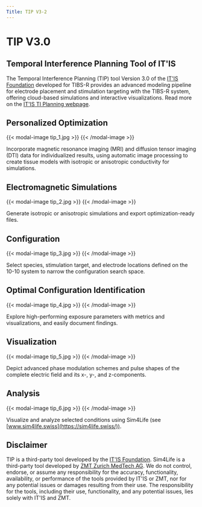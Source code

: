 ```yaml
---
Title: TIP V3-2
---
```

# TIP V3.0

## Temporal Interference Planning Tool of IT'IS
The Temporal Interference Planning (TIP) tool Version 3.0 of the [IT'IS Foundation](https://itis.swiss) developed for TIBS-R provides an advanced modeling pipeline for electrode placement and stimulation targeting with the TIBS-R system, offering cloud-based simulations and interactive visualizations. Read more on the [IT'IS TI Planning webpage](https://itis.swiss/tools-and-systems/ti-planning/overview/).

## Personalized Optimization

{{< modal-image tip_1.jpg >}}
{{< /modal-image >}}

Incorporate magnetic resonance imaging (MRI) and diffusion tensor imaging (DTI) data for individualized results, using automatic image processing to create tissue models with isotropic or anisotropic conductivity for simulations.

## Electromagnetic Simulations

{{< modal-image tip_2.jpg >}}
{{< /modal-image >}}

Generate isotropic or anisotropic simulations and export optimization-ready files.

## Configuration

{{< modal-image tip_3.jpg >}}
{{< /modal-image >}}

Select species, stimulation target, and electrode locations defined on the 10-10 system to narrow the configuration search space.

## Optimal Configuration Identification

{{< modal-image tip_4.jpg >}}
{{< /modal-image >}}

Explore high-performing exposure parameters with metrics and visualizations, and easily document findings.

## Visualization

{{< modal-image tip_5.jpg >}}
{{< /modal-image >}}

Depict advanced phase modulation schemes and pulse shapes of the complete electric field and its x-, y-, and z-components.

## Analysis

{{< modal-image tip_6.jpg >}}
{{< /modal-image >}}

Visualize and analyze selected conditions using Sim4Life (see [www.sim4life.swiss](https://sim4life.swiss/)).

## Disclaimer

TIP is a third-party tool developed by the [IT'IS Foundation](https://itis.swiss). Sim4Life is a third-party tool developed by [ZMT Zurich MedTech AG](https://zmt.swiss). We do not control, endorse, or assume any responsibility for the accuracy, functionality, availability, or performance of the tools provided by IT'IS or ZMT, nor for any potential issues or damages resulting from their use. The responsibility for the tools, including their use, functionality, and any potential issues, lies solely with IT'IS and ZMT.
